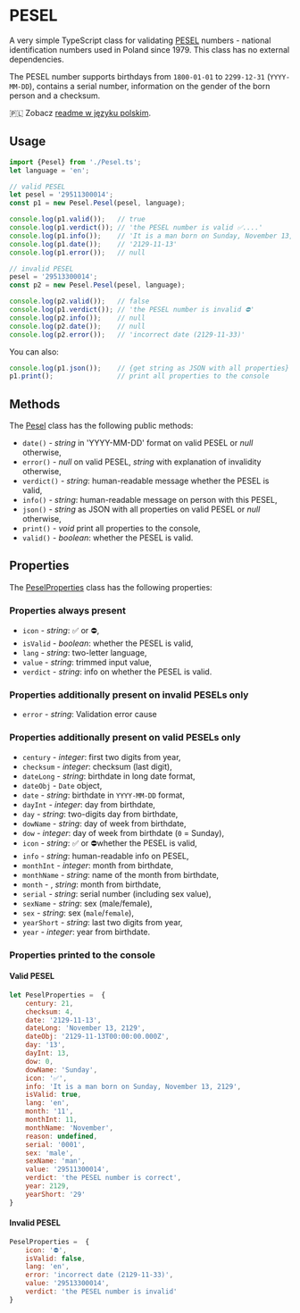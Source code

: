 # PESEL

A very simple TypeScript class for validating [PESEL](https://en.wikipedia.org/wiki/PESEL) numbers - national identification numbers used in Poland since 1979. This class has no external dependencies.

The PESEL number supports birthdays from `1800-01-01` to `2299-12-31` (`YYYY-MM-DD`), contains a serial number, information on the gender of the born person and a checksum.

🇵🇱 Zobacz [readme w języku polskim](README_pl.md).

## Usage

```typescript
import {Pesel} from './Pesel.ts';
let language = 'en';

// valid PESEL
let pesel = '29511300014';
const p1 = new Pesel.Pesel(pesel, language);

console.log(p1.valid());   // true
console.log(p1.verdict()); // 'the PESEL number is valid ✅....'
console.log(p1.info());    // 'It is a man born on Sunday, November 13, 2129'
console.log(p1.date());    // '2129-11-13'
console.log(p1.error());   // null

// invalid PESEL
pesel = '29513300014';
const p2 = new Pesel.Pesel(pesel, language);

console.log(p2.valid());   // false
console.log(p1.verdict()); // 'the PESEL number is invalid ⛔'
console.log(p2.info());    // null
console.log(p2.date());    // null
console.log(p2.error());   // 'incorrect date (2129-11-33)'
```

You can also:

```typescript
console.log(p1.json());    // {get string as JSON with all properties}
p1.print();                // print all properties to the console
```

## Methods

The [Pesel](./bin/Pesel.ts) class has the following public methods:

- `date()` - _string_ in 'YYYY-MM-DD' format on valid PESEL or _null_ otherwise,
- `error()` - _null_ on valid PESEL, _string_ with explanation of invalidity otherwise,
- `verdict()` - _string_: human-readable message whether the PESEL is valid,
- `info()` - _string_: human-readable message on person with this PESEL,
- `json()` - _string_ as JSON with all properties on valid PESEL or _null_ otherwise,
- `print()` - _void_ print all properties to the console,
- `valid()` - _boolean_: whether the PESEL is valid.

## Properties

The [PeselProperties](./bin/Pesel.ts) class has the following properties:

### Properties always present

- `icon` - _string_: ✅ or ⛔,
- `isValid` - _boolean_: whether the PESEL is valid,
- `lang` - _string_: two-letter language,
- `value` - _string_: trimmed input value,
- `verdict` - _string_: info on whether the PESEL is valid.

### Properties additionally present on invalid PESELs only

- `error` - _string_: Validation error cause

### Properties additionally present on valid PESELs only

- `century` - _integer_: first two digits from year,
- `checksum` - _integer_: checksum (last digit),
- `dateLong` - _string_: birthdate in long date format,
- `dateObj` - `Date` object,
- `date` - _string_: birthdate in `YYYY-MM-DD` format,
- `dayInt` - _integer_: day from birthdate,
- `day` - _string_: two-digits day from birthdate,
- `dowName` - _string_: day of week from birthdate,
- `dow` - _integer_: day of week from birthdate (`0` = Sunday),
- `icon` - _string_: ✅ or ⛔whether the PESEL is valid,
- `info` - _string_: human-readable info on PESEL,
- `monthInt` - _integer_: month from birthdate,
- `monthName` - _string_: name of the month from birthdate,
- `month` - , _string_: month from birthdate,
- `serial` - _string_: serial number (including sex value),
- `sexName` - _string_: sex (male/female),
- `sex` - _string_: sex (`male`/`female`),
- `yearShort` - _string_: last two digits from year,
- `year` - _integer_: year from birthdate.

### Properties printed to the console

#### Valid PESEL

```javascript
let PeselProperties =  {
    century: 21,
    checksum: 4,
    date: '2129-11-13',
    dateLong: 'November 13, 2129',
    dateObj: '2129-11-13T00:00:00.000Z',
    day: '13',
    dayInt: 13,
    dow: 0,
    dowName: 'Sunday',
    icon: '✅',
    info: 'It is a man born on Sunday, November 13, 2129',
    isValid: true,
    lang: 'en',
    month: '11',
    monthInt: 11,
    monthName: 'November',
    reason: undefined,
    serial: '0001',
    sex: 'male',
    sexName: 'man',
    value: '29511300014',
    verdict: 'the PESEL number is correct',
    year: 2129,
    yearShort: '29'
}
```

#### Invalid PESEL

```javascript
PeselProperties =  {
    icon: '⛔',
    isValid: false,
    lang: 'en',
    error: 'incorrect date (2129-11-33)',
    value: '29513300014',
    verdict: 'the PESEL number is invalid'
}
```
